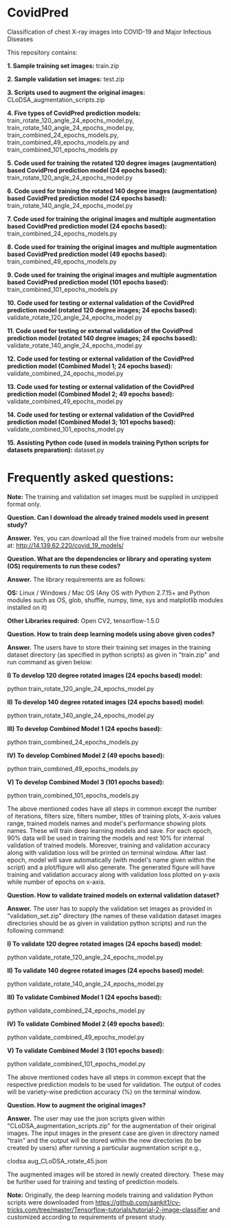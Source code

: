 # CovidPred
Classification of chest X-ray images into COVID-19 and Major Infectious Diseases

This repository contains:

**1. Sample training set images:** train.zip

**2. Sample validation set images:** test.zip

**3. Scripts used to augment the original images:** CLoDSA_augmentation_scripts.zip

**4. Five types of CovidPred prediction models:** train_rotate_120_angle_24_epochs_model.py, train_rotate_140_angle_24_epochs_model.py, train_combined_24_epochs_models.py, train_combined_49_epochs_models.py and train_combined_101_epochs_models.py

**5. Code used for training the rotated 120 degree images (augmentation) based CovidPred prediction model (24 epochs based):** train_rotate_120_angle_24_epochs_model.py

**6. Code used for training the rotated 140 degree images (augmentation) based CovidPred prediction model (24 epochs based):** train_rotate_140_angle_24_epochs_model.py

**7. Code used for training the original images and multiple augmentation based CovidPred prediction model (24 epochs based):** train_combined_24_epochs_models.py

**8. Code used for training the original images and multiple augmentation based CovidPred prediction model (49 epochs based):** train_combined_49_epochs_models.py

**9. Code used for training the original images and multiple augmentation based CovidPred prediction model (101 epochs based):** train_combined_101_epochs_models.py

**10. Code used for testing or external validation of the CovidPred prediction model (rotated 120 degree images; 24 epochs based):** validate_rotate_120_angle_24_epochs_model.py

**11. Code used for testing or external validation of the CovidPred prediction model (rotated 140 degree images; 24 epochs based):** validate_rotate_140_angle_24_epochs_model.py

**12. Code used for testing or external validation of the CovidPred prediction model (Combined Model 1; 24 epochs based):** validate_combined_24_epochs_model.py

**13. Code used for testing or external validation of the CovidPred prediction model (Combined Model 2; 49 epochs based):** validate_combined_49_epochs_model.py

**14. Code used for testing or external validation of the CovidPred prediction model (Combined Model 3; 101 epochs based):** validate_combined_101_epochs_model.py

**15. Assisting Python code (used in models training Python scripts for datasets preparation):** dataset.py


# Frequently asked questions:

**Note:** The training and validation set images must be supplied in unzipped format only. 

**Question. Can I download the already trained models used in present study?**

**Answer.** Yes, you can download all the five trained models from our website at: http://14.139.62.220/covid_19_models/

**Question. What are the dependencies or library and operating system (OS) requirements to run these codes?**

**Answer.** The library requirements are as follows:

**OS:** Linux / Windows / Mac OS (Any OS with Python 2.7.15+ and Python modules such as OS, glob, shuffle, numpy, time, sys and matplotlib modules installed on it)

**Other Libraries required:** Open CV2, tensorflow-1.5.0


**Question. How to train deep learning models using above given codes?**

**Answer.** The users have to store their training set images in the training dataset directory (as specified in python scripts) as given in "train.zip" and run command as given below:

**I) To develop 120 degree rotated images (24 epochs based) model:**

python train_rotate_120_angle_24_epochs_model.py

**II) To develop 140 degree rotated images (24 epochs based) model:**

python train_rotate_140_angle_24_epochs_model.py

**III) To develop Combined Model 1 (24 epochs based):**

python train_combined_24_epochs_models.py

**IV) To develop Combined Model 2 (49 epochs based):**

python train_combined_49_epochs_models.py

**V) To develop Combined Model 3 (101 epochs based):**

python train_combined_101_epochs_models.py

The above mentioned codes have all steps in common except the number of iterations, filters size, filters number, titles of training plots, X-axis values range, trained models names and model's performance showing plots names. These will train deep learning models and save. For each epoch, 90% data will be used in training the models and rest 10% for internal validation of trained models. Moreover, training and validation accuracy along with validation loss will be printed on terminal window. After last epoch, model will save automatically (with model's name given within the script) and a plot/figure will also generate. The generated figure will have training and validation accuracy along with validation loss plotted on y-axis while number of epochs on x-axis. 

**Question. How to validate trained models on external validation dataset?**

**Answer.** The user has to supply the validation set images as provided in "validation_set.zip" directory (the names of these validation dataset images directories should be as given in validation python scripts) and run the following command:

**I) To validate 120 degree rotated images (24 epochs based) model:**

python validate_rotate_120_angle_24_epochs_model.py

**II) To validate 140 degree rotated images (24 epochs based) model:**

python validate_rotate_140_angle_24_epochs_model.py

**III) To validate Combined Model 1 (24 epochs based):**

python validate_combined_24_epochs_model.py

**IV) To validate Combined Model 2 (49 epochs based):**

python validate_combined_49_epochs_model.py

**V) To validate Combined Model 3 (101 epochs based):**

python validate_combined_101_epochs_model.py

The above mentioned codes have all steps in common except that the respective prediction models to be used for validation. The output of codes will be variety-wise prediction accuracy (%) on the terminal window.


**Question. How to augment the original images?**

**Answer.** The user may use the json scripts given within "CLoDSA_augmentation_scripts.zip" for the augmentation of their original images. The input images in the present case are given in directory named "train" and the output will be stored within the new directories (to be created by users) after running a particular augmentation script e.g.,

clodsa aug_CLoDSA_rotate_45.json

The augmented images will be stored in newly created directory. These may be further used for training and testing of prediction models. 


**Note:** Originally, the deep learning models training and validation Python scripts were downloaded from https://github.com/sankit1/cv-tricks.com/tree/master/Tensorflow-tutorials/tutorial-2-image-classifier and customized according to requirements of present study.



